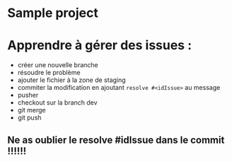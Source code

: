 # Sample project

# Apprendre à gérer des issues : 
- créer une nouvelle branche
- résoudre le problème
- ajouter le fichier à la zone de staging
- commiter la modification en ajoutant `resolve #<idIssue>` au message
- pusher
- checkout sur la branch dev
- git merge <branchDuProbleme>
- git push

## Ne as oublier le resolve #idIssue dans le commit !!!!!!



